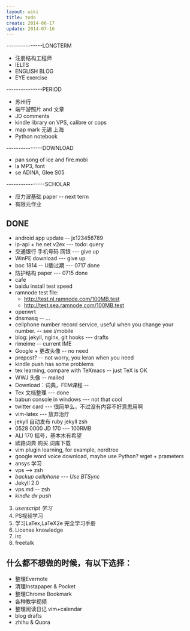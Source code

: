 ```yaml
---
layout: wiki
title: todo
create: 2014-06-17
update: 2014-07-16
---
```


---------------LONGTERM
* 注册结构工程师
* IELTS
* ENGLISH BLOG
* EYE exercise

---------------PERIOD
* 苏州行
* 端午游照片 and 文章
* JD comments
* kindle library on VPS, calibre or cops
* map mark 无锡 上海
* Python notebook

---------------DOWNLOAD
* pan song of ice and fire.mobi
* la MP3, font
* se ADINA, Glee S05

----------------SCHOLAR
* 应力波基础 paper  -- next term
* 有限元作业



## DONE
* android app update -- jx123456789
* ip-api + he.net v2ex --- todo: query
* 交通银行 手机号码 网银  --- give up
* WinPE download --- give up
* boc 1814 -- U盾过期 --- 0717 done
* 防护结构 paper --- 0715 done
* cafe
* baidu install test speed
* ramnode test file: 
    * <http://test.nl.ramnode.com/100MB.test>
    * <http://test.sea.ramnode.com/100MB.test>
* openwrt
* dnsmasq -- ...
* cellphone number record service, useful when you change your number. -- see i/mobile
* blog: jekyll, nginx, git hooks --- drafts
* rimeime -- current IME
* Google + 更改头像 -- no need
* prepost? -- not worry, you leran when you need
* kindle push has some problems
* tex learning, compare with TeXmacs -- just TeX is OK
* WWJ 头像 -- mailed
* Download：词典，FEM课程 -- 
* Tex 文档整理 --- done
* babun console in windows --- not that cool
* twitter card --- 很简单么，不过没有内容不好意思用啊
* vim-latex --- 放弃治疗
* jekyll 自动发布 ruby jekyll zsh
* 0528 0000 JD 170 --- 100RMB
* ALI 170 摇号，基本木有希望
* 欧路词典 购买 词库下载
* vim plugin learning, for example, nerdtree
* google word voice download, maybe use Python? wget + prameters
* ansys 学习
* vps --> zsh
* *backup cellphone --- Use BTSync* 
* Jekyll 2.0
* vps.md -- zsh
* *kindle dx push*
3. _userscript 学习_
5. PS视频学习
6. 学习LaTex,LaTeX2e 完全学习手册
8. License knowledge
10. irc
11. freetalk

## 什么都不想做的时候，有以下选择：
* 整理Evernote
* 清理Instapaper & Pocket
* 整理Chrome Bookmark 
* 各种教学视频
* 整理阅读日记 vim+calendar
* blog drafts
* zhihu & Quora

